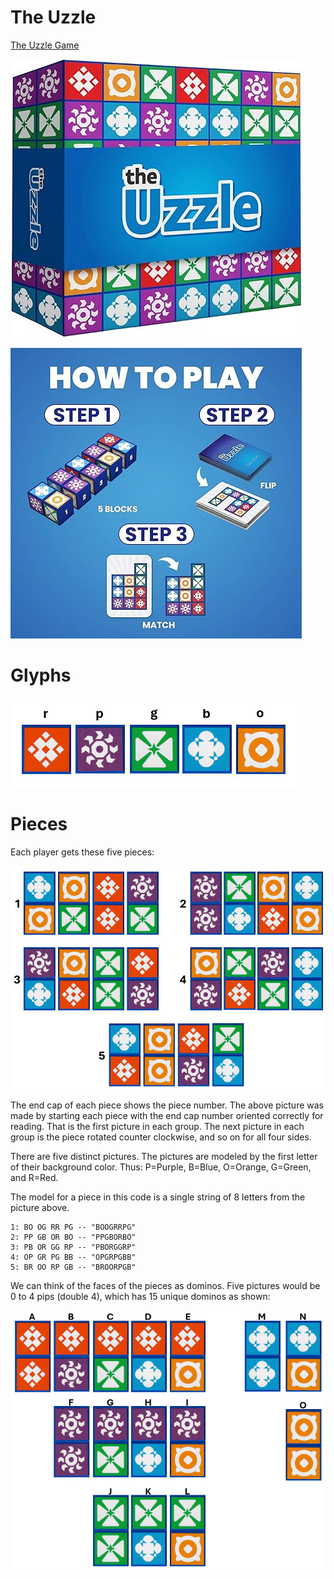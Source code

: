 # The Uzzle

[The Uzzle Game](https://www.amazon.com/Uzzle-Popular-Suitable-Children-Pattern/dp/B0BFP4VZCP)

![](art/uzzle.jpg)

![](art/uzzleplay.jpg)

# Glyphs

![](art/glyphs.jpg)

# Pieces

Each player gets these five pieces:

![](art/pieces.jpg)

The end cap of each piece shows the piece number. The above picture was made by starting each piece with the end cap number oriented correctly for reading. That
is the first picture in each group. The next picture in each group is the piece rotated counter clockwise, and so on for all four sides.

There are five distinct pictures. The pictures are modeled by the first letter
of their background color. Thus: P=Purple, B=Blue, O=Orange, G=Green, and R=Red.

The model for a piece in this code is a single string of 8 letters from the picture
above.

```
1: BO OG RR PG -- "BOOGRRPG"
2: PP GB OR BO -- "PPGBORBO"
3: PB OR GG RP -- "PBORGGRP"
4: OP GR PG BB -- "OPGRPGBB"
5: BR OO RP GB -- "BROORPGB"
```

We can think of the faces of the pieces as dominos. Five pictures would be 0 to 4 pips (double 4), which has 15 unique dominos
as shown:

![](art/dominos.jpg)
